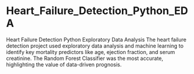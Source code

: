 # Heart_Failure_Detection_Python_EDA
Heart Failure Detection Python Exploratory Data Analysis
The heart failure detection project used exploratory data analysis and machine learning to identify key mortality predictors like age, ejection fraction, and serum creatinine. The Random Forest Classifier was the most accurate, highlighting the value of data-driven prognosis.
